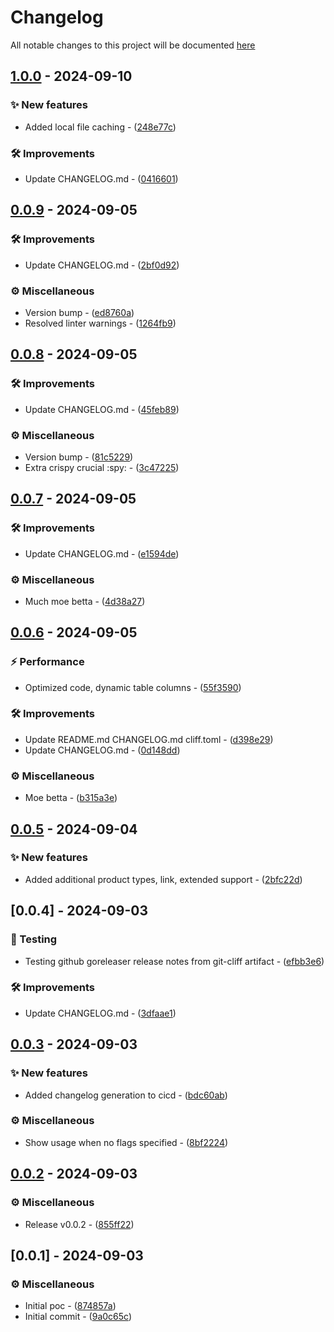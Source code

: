 # Changelog

All notable changes to this project will be documented [here](https://github.com/mr-pmillz/eoldate/blob/main/CHANGELOG.md?ref_type=heads)

## [1.0.0](https://github.com/mr-pmillz/eoldate/compare/v0.0.9...v1.0.0) - 2024-09-10

### ✨ New features

- Added local file caching - ([248e77c](https://github.com/mr-pmillz/eoldate/commit/248e77cba1203a48dd4033c1ca46334721e2ec34))

### 🛠 Improvements

- Update CHANGELOG.md - ([0416601](https://github.com/mr-pmillz/eoldate/commit/04166019743f59748817824f60e38e8df5d83eb9))

## [0.0.9](https://github.com/mr-pmillz/eoldate/compare/v0.0.8...v0.0.9) - 2024-09-05

### 🛠 Improvements

- Update CHANGELOG.md - ([2bf0d92](https://github.com/mr-pmillz/eoldate/commit/2bf0d922f0f6fde30e4d5435dac4760f85213a35))

### ⚙️ Miscellaneous

- Version bump - ([ed8760a](https://github.com/mr-pmillz/eoldate/commit/ed8760a8f2e434807a8ebdcaf182e7253e9cbeff))
- Resolved linter warnings - ([1264fb9](https://github.com/mr-pmillz/eoldate/commit/1264fb9ac842226f201191ccf7fe241dfc5dec5f))

## [0.0.8](https://github.com/mr-pmillz/eoldate/compare/v0.0.7...v0.0.8) - 2024-09-05

### 🛠 Improvements

- Update CHANGELOG.md - ([45feb89](https://github.com/mr-pmillz/eoldate/commit/45feb8993a3e6971909b1d48c116c2e79ea57386))

### ⚙️ Miscellaneous

- Version bump - ([81c5229](https://github.com/mr-pmillz/eoldate/commit/81c52299825e9c39e3ded6a0a0c56a8c47aa37ab))
- Extra crispy crucial :spy: - ([3c47225](https://github.com/mr-pmillz/eoldate/commit/3c47225cd5ac736b8f74a3e6de5dffec3d8b61be))

## [0.0.7](https://github.com/mr-pmillz/eoldate/compare/v0.0.6...v0.0.7) - 2024-09-05

### 🛠 Improvements

- Update CHANGELOG.md - ([e1594de](https://github.com/mr-pmillz/eoldate/commit/e1594deb64b02903892a87140daaf8ebb4dcd8b0))

### ⚙️ Miscellaneous

- Much moe betta - ([4d38a27](https://github.com/mr-pmillz/eoldate/commit/4d38a27a87471e14ae25002146de498d76b2ac7e))

## [0.0.6](https://github.com/mr-pmillz/eoldate/compare/v0.0.5...v0.0.6) - 2024-09-05

### ⚡ Performance

- Optimized code, dynamic table columns - ([55f3590](https://github.com/mr-pmillz/eoldate/commit/55f3590510073e402c9ba8ab234c13d56b082535))

### 🛠 Improvements

- Update README.md CHANGELOG.md cliff.toml - ([d398e29](https://github.com/mr-pmillz/eoldate/commit/d398e29f3840565fbf14dc86841049681a668882))
- Update CHANGELOG.md - ([0d148dd](https://github.com/mr-pmillz/eoldate/commit/0d148dd3f92802ec48cd1e4933dc9376d83112e8))

### ⚙️ Miscellaneous

- Moe betta - ([b315a3e](https://github.com/mr-pmillz/eoldate/commit/b315a3e7ce6db0c9ef4b7f27e13d994e2f4947d6))

## [0.0.5](https://github.com/mr-pmillz/eoldate/compare/v0.0.4...v0.0.5) - 2024-09-04

### ✨ New features

- Added additional product types, link, extended support - ([2bfc22d](https://github.com/mr-pmillz/eoldate/commit/2bfc22df5bc2d6299a4bcce803ace4547ffec8d3))

## [0.0.4] - 2024-09-03

### 🧪 Testing

- Testing github goreleaser release notes from git-cliff artifact - ([efbb3e6](https://github.com/mr-pmillz/eoldate/commit/efbb3e60ec3e9a4da09ec06a8d8c3948c21d1ed8))

### 🛠 Improvements

- Update CHANGELOG.md - ([3dfaae1](https://github.com/mr-pmillz/eoldate/commit/3dfaae17b22d03532f36613d2d2174085f34d6dc))

## [0.0.3](https://github.com/mr-pmillz/eoldate/compare/v0.0.2...v0.0.3) - 2024-09-03

### ✨ New features

- Added changelog generation to cicd - ([bdc60ab](https://github.com/mr-pmillz/eoldate/commit/bdc60ab253fd8bbeb6d3cce27c94d7ac91bd12ec))

### ⚙️ Miscellaneous

- Show usage when no flags specified - ([8bf2224](https://github.com/mr-pmillz/eoldate/commit/8bf22248442e7e5b45d9bd2987bf675201dc3d77))

## [0.0.2](https://github.com/mr-pmillz/eoldate/compare/v0.0.1...v0.0.2) - 2024-09-03

### ⚙️ Miscellaneous

- Release v0.0.2 - ([855ff22](https://github.com/mr-pmillz/eoldate/commit/855ff2272fa8ae94493965630314f9c047c64149))

## [0.0.1] - 2024-09-03

### ⚙️ Miscellaneous

- Initial poc - ([874857a](https://github.com/mr-pmillz/eoldate/commit/874857a0c84039ef284ccb9d7b7f82ca6967be4e))
- Initial commit - ([9a0c65c](https://github.com/mr-pmillz/eoldate/commit/9a0c65c4587c942f4013fd1a54b1925770c235f6))

<!-- generated by git-cliff -->
